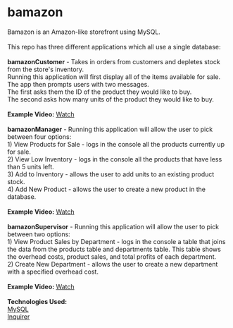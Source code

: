 # bamazon
<p>
Bamazon is an Amazon-like storefront using MySQL.
<br>
<br>
This repo has three different applications which all use a single database:
<br>
<br>
<strong>bamazonCustomer</strong> - Takes in orders from customers and depletes stock from the store's inventory.  <br>
Running this application will first display all of the items available for sale.  The app then prompts users with two messages.
<br>
The first asks them the ID of the product they would like to buy.
<br>
The second asks how many units of the product they would like to buy.
<br>
<br>
<strong>Example Video:</strong> <a href="https://drive.google.com/file/d/1Lhac9BR2txa02ZH_BtwHvmWI7xF3o8Cj/view">Watch</a>
<br>
<br>
<strong>bamazonManager</strong> - Running this application will allow the user to pick between four options: <br>
1) View Products for Sale - logs in the console all the products currently up for sale. <br>
2) View Low Inventory - logs in the console all the products that have less than 5 units left. <br>
3) Add to Inventory - allows the user to add units to an existing product stock. <br>
4) Add New Product - allows the user to create a new product in the database. <br>
<br>
<strong>Example Video:</strong> <a href="https://drive.google.com/file/d/1pjABPkeIkACEAWILSQmCgIRZhzaiQtJ3/view">Watch</a>
<br>
<br>
<strong>bamazonSupervisor</strong> - Running this application will allow the user to pick between two options: <br>
1) View Product Sales by Department - logs in the console a table that joins the data from the products table and departments table.  This table shows the overhead costs, product sales, and total profits of each department. <br>
2) Create New Department - allows the user to create a new department with a specified overhead cost.  <br>
<br>
<strong>Example Video:</strong> <a href="https://drive.google.com/file/d/1uV0IoyFwV_v4W7vennpU7SCmSlPHw8Mi/view">Watch</a>
<br>
<br>
<strong>Technologies Used:</strong> <br>
<a href="https://www.npmjs.com/package/mysql">MySQL</a> <br>
<a href="https://www.npmjs.com/package/inquirer">Inquirer</a> <br>
<br>

</p>